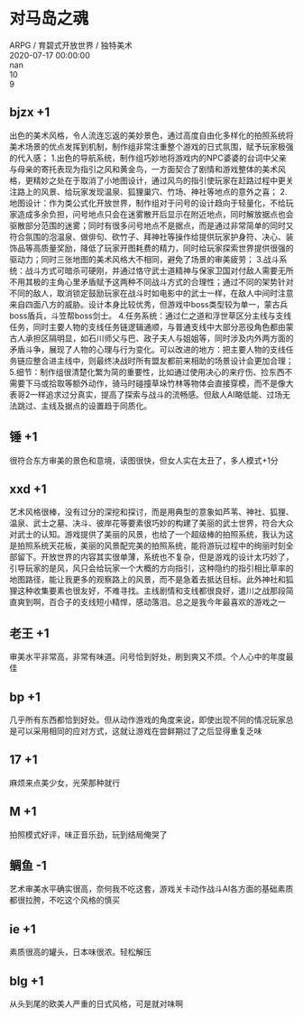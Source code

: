 



# 对马岛之魂
  
ARPG / 育碧式开放世界 / 独特美术  
2020-07-17 00:00:00  
nan  
10  
9
## bjzx +1


出色的美术风格，令人流连忘返的美妙景色，通过高度自由化多样化的拍照系统将美术场景的优点发挥到机制，制作组非常注重整个游戏的日式氛围，赋予玩家极强的代入感；
1.出色的导航系统，制作组巧妙地将游戏内的NPC婆婆的台词中父亲与母亲的寄托表现为指引之风和黄金鸟，一方面契合了剧情和游戏整体的美术风格，更精妙之处在于取消了小地图设计，通过风鸟的指引使玩家在赶路过程中更关注路上的风景、给玩家发现温泉、狐狸巢穴、竹场、神社等地点的意外之喜；
2.地图设计：作为类公式化开放世界，制作组对于问号的设计趋向于轻量化，不给玩家造成多余负担，问号地点只会在迷雾散开后显示在附近地点，同时解放据点也会驱散部分范围的迷雾；同时有很多问号地点不是据点，而是通过非常简单的同时又符合氛围的泡温泉、做俳句、砍竹子、拜神社等操作给提供玩家护身符、决心、装饰品等高质量奖励，降低了玩家开图耗费的精力，同时给玩家探索世界提供很强的驱动力；同时三张地图的美术风格大不相同，避免了场景的审美疲劳；
3.战斗系统：战斗方式可暗杀可硬刚，并通过恪守武士道精神与保家卫国对付敌人需要无所不用其极的主角心里矛盾赋予这两种不同战斗方式的合理性；通过不同的架势针对不同的敌人，取消锁定鼓励玩家在战斗时如电影中的武士一样，在敌人中间时注意来自四面八方的威胁。设计本身比较优秀，但游戏中boss类型较为单一，蒙古兵boss盾兵，斗笠帮boss剑士。
4.任务系统：通过仁之道和浮世草区分主线与支线任务，同时主要人物的支线任务链逻辑通顺，与普通支线中大部分恶役角色都由蒙古人承担区隔明显，如石川师父与巴、政子夫人与姐姐等，同时涉及内外两方面的矛盾斗争，展现了人物的心理与行为变化。可以改进的地方：把主要人物的支线任务链应整合进主线中，则最终决战时所有盟友都前来相助的场景设计会更加合理；
5.细节：制作组很清楚化繁为简的重要性，比如通过使用决心的来疗伤、捡东西不需要下马或拾取等额外动作，骑马时碰撞草垛竹林等物体会直接穿模，而不是像大表哥2一样追求过分真实，提高了探索与战斗的流畅感。但敌人AI略低能、过场无法跳过、主线及据点的设置趋于同质化。
## 锤 +1


很符合东方审美的景色和意境，读图很快，但女人实在太丑了，多人模式+1分
## xxd +1


艺术风格很棒，没有过分的深挖和探讨，而是用典型的意象如芦苇、神社、狐狸、温泉、武士之墓、决斗、彼岸花等要素很巧妙的构建了美丽的武士世界，符合大众对武士的认知。游戏提供了美丽的风景，也给了一个超级棒的拍照系统，我认为这是拍照系统天花板，美丽的风景配完美的拍照系统，能将游玩过程中的绚丽时刻全部留下。开放世界的内容其实很单薄，系统也不复杂，但是游戏的设计太巧妙了，引导玩家的是风，风只会给玩家一个大概的方向指引，这种隐约的指引相比草率的地图路径，能让我更多的观察路上的风景，而不是急着去抵达目标。此外神社和狐狸这种收集要素也很友好，不难寻找。主线剧情和支线都很良好，遣川之战那段简直爽到啊，百合子的支线短小精悍，感动落泪。总之是我今年最喜欢的游戏之一
## 老王 +1


审美水平非常高，非常有味道。问号恰到好处，刷到爽又不烦。个人心中的年度最佳
## bp +1


几乎所有东西都恰到好处。但从动作游戏的角度来说，即使出现不同的情况玩家总是可以采用相同的应对方式，这就让游戏在尝鲜期过了之后显得重复乏味
## 17 +1


麻烦来点美少女，光荣那种就行
## M +1


拍照模式好评，味正音乐劲，玩到结局俺哭了
## 鲷鱼 -1


艺术审美水平确实很高，奈何我不吃这套，游戏关卡动作战斗AI各方面的基础素质都很拉胯，不吃这个风格的慎买
## ie +1


素质很高的罐头，日本味很浓。轻松解压
## blg +1


从头到尾的欧美人严重的日式风格，可是就对味啊